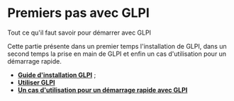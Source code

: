 Premiers pas avec GLPI
======================

Tout ce qu'il faut savoir pour démarrer avec GLPI

Cette partie présente dans un premier temps l'installation de GLPI, dans un second temps la prise en main de GLPI et enfin un cas d'utilisation pour un démarrage rapide.

-   **[Guide d'installation GLPI](index.php?fr/03_premiers_pas_avec_GLPI/02_deployer_GLPI.md)** ;
-   **[Utiliser GLPI](index.php?fr/use.md)**
-   **[Un cas d'utilisation pour un démarrage rapide avec GLPI](index.php?fr/quickstart.md)**
     

